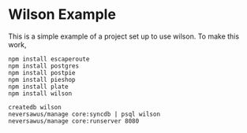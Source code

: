 Wilson Example
==============================

This is a simple example of a project set up to use wilson.
To make this work,

    npm install escaperoute
    npm install postgres
    npm install postpie
    npm install pieshop
    npm install plate
    npm install wilson

    createdb wilson
    neversawus/manage core:syncdb | psql wilson
    neversawus/manage core:runserver 8080

